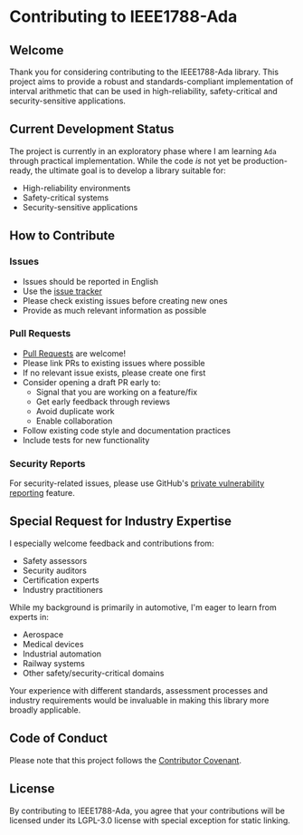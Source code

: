 # Contributing to IEEE1788-Ada

## Welcome

Thank you for considering contributing to the IEEE1788-Ada library.
This project aims to provide a robust and standards-compliant implementation
of interval arithmetic that can be used in high-reliability, safety-critical
and security-sensitive applications.

## Current Development Status

The project is currently in an exploratory phase where I am learning `Ada`
through practical implementation.
While the code *is* not yet be production-ready,
the ultimate goal is to develop a library suitable for:

- High-reliability environments
- Safety-critical systems
- Security-sensitive applications

## How to Contribute

### Issues

- Issues should be reported in English
- Use the [issue tracker](https://github.com/torsknod2/ieee1788-ada/issues)
- Please check existing issues before creating new ones
- Provide as much relevant information as possible

### Pull Requests

- [Pull Requests](https://github.com/torsknod2/ieee1788-ada/pulls) are welcome!
- Please link PRs to existing issues where possible
- If no relevant issue exists, please create one first
- Consider opening a draft PR early to:
  - Signal that you are working on a feature/fix
  - Get early feedback through reviews
  - Avoid duplicate work
  - Enable collaboration
- Follow existing code style and documentation practices
- Include tests for new functionality

### Security Reports

For security-related issues, please use GitHub's
[private vulnerability reporting](https://github.com/torsknod2/ieee1788-ada/security/advisories)
feature.

## Special Request for Industry Expertise

I especially welcome feedback and contributions from:

- Safety assessors
- Security auditors
- Certification experts
- Industry practitioners

While my background is primarily in automotive, I'm eager to learn from experts in:

- Aerospace
- Medical devices
- Industrial automation
- Railway systems
- Other safety/security-critical domains

Your experience with different standards, assessment processes and industry
requirements would be invaluable in making this library more broadly applicable.

## Code of Conduct

Please note that this project follows the [Contributor Covenant](https://www.contributor-covenant.org/version/2/1/code_of_conduct/).

## License

By contributing to IEEE1788-Ada, you agree that your contributions will be
licensed under its LGPL-3.0 license with special exception for static linking.
